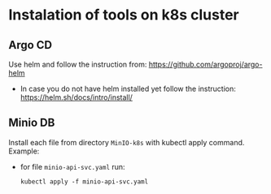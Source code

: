 # Instalation of tools on k8s cluster

## Argo CD
Use helm and follow the instruction from: https://github.com/argoproj/argo-helm

- In case you do not have helm installed yet follow the instruction: https://helm.sh/docs/intro/install/

## Minio DB
Install each file from directory `MinIO-k8s` with kubectl apply command. Example:
- for file `minio-api-svc.yaml` run:
    ```shell
    kubectl apply -f minio-api-svc.yaml
    ```